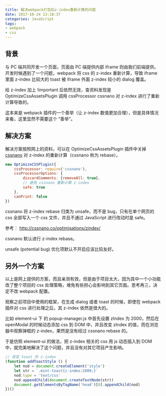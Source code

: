 ```yaml
---
title: 解决webpack打包后z-index重新计算的问题
date: 2017-10-24 13:18:37
categories: JavaScript
tags:
- webpack
- css
---
```


## 背景

与 PC 端共同开发一个页面，页面由 PC 端提供内部 iframe 则由我们前端提供。开发时候遇到了一个问题，webpack 将 css 的 z-index 重新计算，导致 iframe 里面 z-index 比较大的 toast 被 iframe 外面 z-index 较小的 dialog 覆盖。

给 z-index 加上 !important 后依然无效，查资料发现是 OptimizeCssAssetsPlugin 调用 cssProcessor cssnano 对 z-index 进行了重新计算导致的。

这本来是 webpack 插件的一个善举（让 z-index 数值更加合理），但是具体情况来看，这里显然不需要这个 “善举”。

<!--more-->

## 解决方案

解决方案按照网上的资料，可以在 OptimizeCssAssetsPlugin 插件中关掉 [cssnano](http://cssnano.co/) 对 z-index 的重新计算（cssnano 称为 rebase）。

```javascript
new OptimizeCSSPlugin({
    cssProcessor: require('cssnano'),
    cssProcessorOptions: {
        discardComments: {removeAll: true},
        // 避免 cssnano 重新计算 z-index
        safe: true
    },
    canPrint: false
})
```

cssnano 将 z-index rebase 归类为 unsafe，而不是 bug，只有在单个网页的 css 全部写入一个 css 文件，并且不通过 JavaScript 进行改动时是 safe。

参考： http://cssnano.co/optimisations/zindex/

cssnano 默认进行 z-index rebase。

unsafe (potential bug) 优化项默认不开启应该比较友好。

## 另外一个方案

以上是网上提供的方案，而且亲测有效，但是由于项目太大，因为其中一个小功能改了整个项目的 css 处理策略，难免有些担心会影响到其它页面。思考再三，决定不改 webpack 配置。

观察之前项目中使用的框架，在生成 dialog 或者 toast 的时候，即使在 webpack 插件对 css 进行处理之后，其 z-index 依然是很大的。

比如 element-ui 下 的 popup-manager.js 中首先设置 zIndex 为 2000，然后在 openModal 的时候动态添加 css 到 DOM 中，并且改变 zIndex 的值，而在浏览器中观察弹框的 z-index，果然是没有经过 cssnano rebase 的。

于是仿照 element-ui 的做法，把 z-index 相关的 css 用 js 动态插入到 DOM 中，就完美地解决了这个问题，并且没有对其它项目产生影响。

```javascript
// 改变 toast 的 z-index
(function addToastStyle () {
    let nod = document.createElement('style')
    let str = `.mint-toast{z-index:2009;}`
    nod.type = 'text/css'
    nod.appendChild(document.createTextNode(str))
    document.getElementsByTagName('head')[0].appendChild(nod)
})()
```

